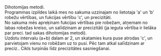 Dihotomijas metodi.\
Programmas izpildes laikā mes no sakuma uzzinajam no lietotaja 'a' un 'b' robežu vērtības, un fukcijas vērtību 'c', un precizitāti.\
No sakuma mēs apreķinam fukcijas vērtības pie robežam, atņemam no labas robežas kreiso, un salīdzinam ar precizitāti (ja ieguta vērtība ir lielāka par preci.
tad sakas dihotomijas metodi).\
Uzdotu intervalu (a+b) dalam ar 2, un skatamies kura puse atrodas 'c', un parvietojam vienu no robēžam uz to pusi. Pēc tam atkal salīdzinam ar preciz..
Cikls turpinās līdz precizitātes sasniegšanai.
